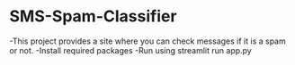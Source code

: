 # SMS-Spam-Classifier
-This project provides a site where you can check messages if it is a spam or not.
-Install required packages
-Run using streamlit run app.py
